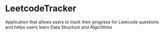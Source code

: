 # LeetcodeTracker
Application that allows users to track their progress for Leetcode questions and helps users learn Data Structure and Algorithms
